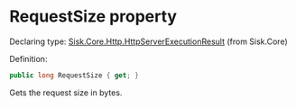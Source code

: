 <!--

Copyrights 2023 Sisk Framework - CypherPotato
Published under MIT license

!!! DO NOT EDIT THIS FILE !!!
This file was generated by a tool in the Sisk package. To edit the information in this documentation,
edit the XML documentation present in the Sisk source code.

-->


# RequestSize property

Declaring type: [Sisk.Core.Http.HttpServerExecutionResult](/read?q=/contents/spec/Sisk.Core.Http.HttpServerExecutionResult.md) (from Sisk.Core)


Definition:

```cs
public long RequestSize { get; }
```

Gets the request size in bytes.

